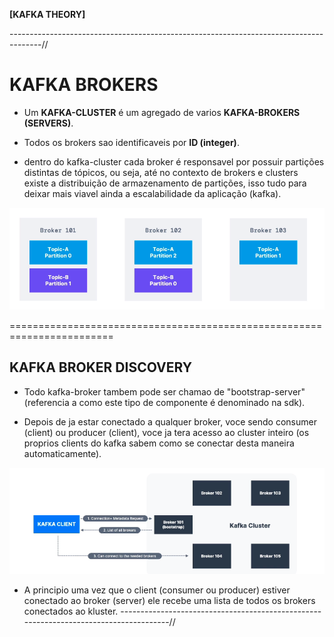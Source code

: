 **[KAFKA THEORY]**

--------------------------------------------------------------------------------------//

# KAFKA BROKERS

* Um **KAFKA-CLUSTER** é um agregado de varios **KAFKA-BROKERS (SERVERS)**.

* Todos os brokers sao identificaveis por **ID (integer)**.

* dentro do kafka-cluster cada broker é responsavel por possuir partições distintas de tópicos, ou seja, até 
  no contexto de brokers e clusters existe a distribuição de armazenamento de partições, isso tudo para deixar mais viavel ainda a escalabilidade da aplicação (kafka).   

![brokers_topics_relation](../../images/kafka_brokers_topics_relation.png)

========================================================================

## KAFKA BROKER DISCOVERY

* Todo kafka-broker tambem pode ser chamao de "bootstrap-server" (referencia a como este tipo de componente é denominado na sdk).

* Depois de ja estar conectado a qualquer broker, voce sendo consumer (client) ou producer (client), voce ja tera acesso ao cluster inteiro (os proprios clients do kafka sabem como se conectar desta maneira automaticamente).

![broker_discovery](../../images/kafka_broker_discovery.png)

* A principio uma vez que o client (consumer ou producer) estiver conectado ao broker (server) ele recebe uma lista de todos os brokers conectados ao kluster.
--------------------------------------------------------------------------------------//